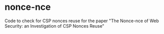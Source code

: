 # nonce-nce
Code to check for CSP nonces reuse  for the paper "The Nonce-nce of Web Security: an Investigation of CSP Nonces Reuse"

